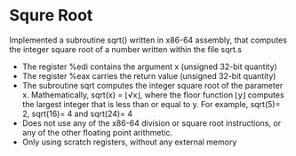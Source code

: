# Squre Root

Implemented a subroutine sqrt() written in x86-64 assembly, that computes the integer square root of a number written within the file sqrt.s

- The register %edi contains the argument x (unsigned 32-bit quantity)
- The register %eax carries the return value (unsigned 32-bit quantity)
- The subroutine sqrt computes the integer square root of the parameter x. Mathematically, sqrt(x) = ⌊√x⌋, where the floor function ⌊y⌋ computes the largest integer that is less than or equal to y. For example, sqrt(5)= 2, sqrt(16)= 4 and sqrt(24)= 4
- Does not use any of the x86-64 division or square root instructions, or any of the other floating point arithmetic.
- Only using scratch registers, without any external memory
